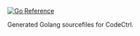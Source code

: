[![Go Reference](https://pkg.go.dev/badge/github.com/STBoyden/codectrl-go-protobufs.svg)](https://pkg.go.dev/github.com/STBoyden/codectrl-go-protobufs)

Generated Golang sourcefiles for CodeCtrl.
